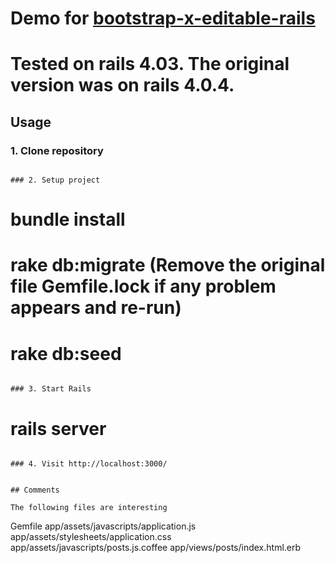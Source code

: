 # Demo for [bootstrap-x-editable-rails](https://github.com/klenis/bootstrap-x-editable-rails)
# Tested on rails 4.03. The original version was on rails 4.0.4.

## Usage

### 1. Clone repository
```

### 2. Setup project

```
# bundle install
# rake db:migrate (Remove the original file Gemfile.lock if any problem appears and re-run)
# rake db:seed
```

### 3. Start Rails

```
# rails server
```

### 4. Visit http://localhost:3000/


## Comments

The following files are interesting

````
Gemfile
app/assets/javascripts/application.js
app/assets/stylesheets/application.css
app/assets/javascripts/posts.js.coffee
app/views/posts/index.html.erb
````
